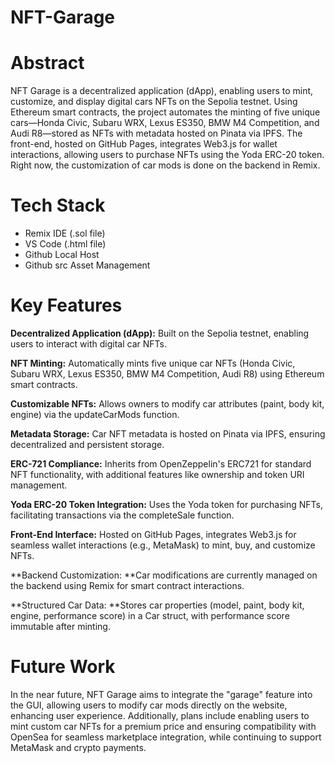 # NFT-Garage

# Abstract
NFT Garage is a decentralized application (dApp), enabling users to mint, customize, and display digital cars NFTs on the Sepolia testnet. Using Ethereum smart contracts, the project automates the minting of five unique cars—Honda Civic, Subaru WRX, Lexus ES350, BMW M4 Competition, and Audi R8—stored as NFTs with metadata hosted on Pinata via IPFS. The front-end, hosted on GitHub Pages, integrates Web3.js for wallet interactions, allowing users to purchase NFTs using the Yoda ERC-20 token. Right now, the customization of car mods is done on the backend in Remix.

# Tech Stack
- Remix IDE (.sol file)
- VS Code (.html file)
- Github Local Host
- Github src Asset Management

# Key Features
**Decentralized Application (dApp):** Built on the Sepolia testnet, enabling users to interact with digital car NFTs.

**NFT Minting:** Automatically mints five unique car NFTs (Honda Civic, Subaru WRX, Lexus ES350, BMW M4 Competition, Audi R8) using Ethereum smart contracts.

**Customizable NFTs:** Allows owners to modify car attributes (paint, body kit, engine) via the updateCarMods function.

**Metadata Storage:** Car NFT metadata is hosted on Pinata via IPFS, ensuring decentralized and persistent storage.

**ERC-721 Compliance:** Inherits from OpenZeppelin's ERC721 for standard NFT functionality, with additional features like ownership and token URI management.

**Yoda ERC-20 Token Integration:** Uses the Yoda token for purchasing NFTs, facilitating transactions via the completeSale function.

**Front-End Interface:** Hosted on GitHub Pages, integrates Web3.js for seamless wallet interactions (e.g., MetaMask) to mint, buy, and customize NFTs.

**Backend Customization: **Car modifications are currently managed on the backend using Remix for smart contract interactions.

**Structured Car Data: **Stores car properties (model, paint, body kit, engine, performance score) in a Car struct, with performance score immutable after minting.

# Future Work
In the near future, NFT Garage aims to integrate the "garage" feature into the GUI, allowing users to modify car mods directly on the website, enhancing user experience. Additionally, plans include enabling users to mint custom car NFTs for a premium price and ensuring compatibility with OpenSea for seamless marketplace integration, while continuing to support MetaMask and crypto payments.
